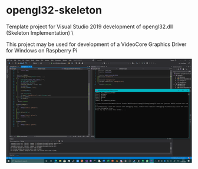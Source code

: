 # opengl32-skeleton
Template project for Visual Studio 2019 development of opengl32.dll (Skeleton Implementation) \

This project may be used for development of a VideoCore Graphics Driver for Windows on Raspberry Pi

![glskelworking](https://github.com/TheMindVirus/opengl32-skeleton/blob/main/glskelworking.png)
